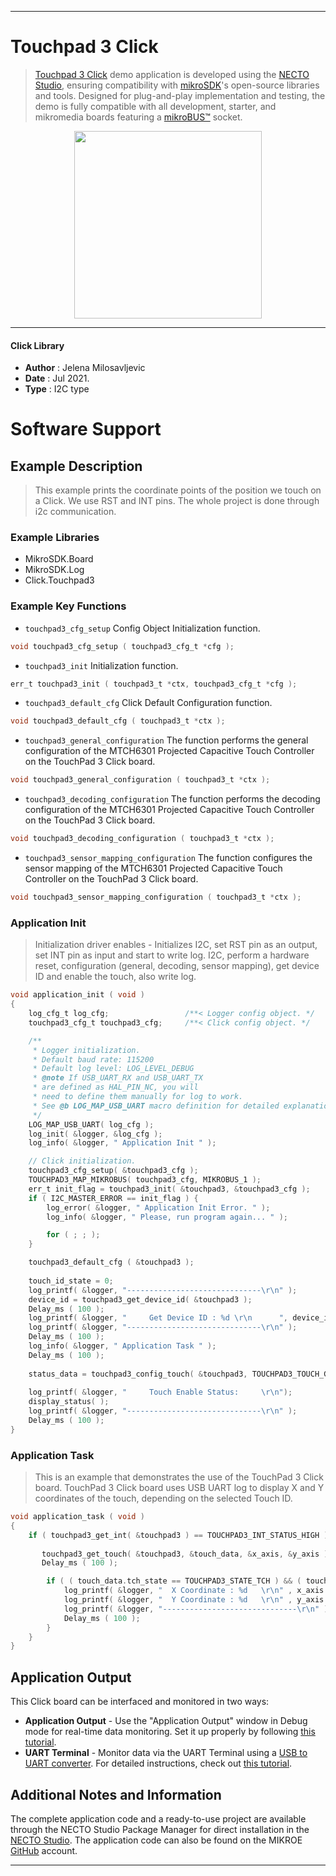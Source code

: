 
---
# Touchpad 3 Click

> [Touchpad 3 Click](https://www.mikroe.com/?pid_product=MIKROE-4382) demo application is developed using
the [NECTO Studio](https://www.mikroe.com/necto), ensuring compatibility with [mikroSDK](https://www.mikroe.com/mikrosdk)'s
open-source libraries and tools. Designed for plug-and-play implementation and testing, the demo is fully compatible with
all development, starter, and mikromedia boards featuring a [mikroBUS&trade;](https://www.mikroe.com/mikrobus) socket.

<p align="center">
  <img src="https://www.mikroe.com/?pid_product=MIKROE-4382&image=1" height=300px>
</p>

---

#### Click Library

- **Author**        : Jelena Milosavljevic
- **Date**          : Jul 2021.
- **Type**          : I2C type

# Software Support

## Example Description

> This example prints the coordinate points of the position we touch on a Click. We use RST and INT pins. The whole project is done through i2c communication.

### Example Libraries

- MikroSDK.Board
- MikroSDK.Log
- Click.Touchpad3

### Example Key Functions

- `touchpad3_cfg_setup` Config Object Initialization function.
```c
void touchpad3_cfg_setup ( touchpad3_cfg_t *cfg );
```

- `touchpad3_init` Initialization function.
```c
err_t touchpad3_init ( touchpad3_t *ctx, touchpad3_cfg_t *cfg );
```

- `touchpad3_default_cfg` Click Default Configuration function.
```c
void touchpad3_default_cfg ( touchpad3_t *ctx );
```

- `touchpad3_general_configuration` The function performs the general configuration of the MTCH6301 Projected Capacitive Touch Controller on the TouchPad 3 Click board.
```c
void touchpad3_general_configuration ( touchpad3_t *ctx );
```

- `touchpad3_decoding_configuration` The function performs the decoding configuration of the MTCH6301 Projected Capacitive Touch Controller on the TouchPad 3 Click board.
```c
void touchpad3_decoding_configuration ( touchpad3_t *ctx );
```

- `touchpad3_sensor_mapping_configuration` The function configures the sensor mapping of the MTCH6301 Projected Capacitive Touch Controller on the TouchPad 3 Click board.
```c
void touchpad3_sensor_mapping_configuration ( touchpad3_t *ctx );
```

### Application Init

> Initialization driver enables - Initializes I2C, set RST pin as an output, set INT pin as input and start to write log. I2C, perform a hardware reset, configuration (general, decoding, sensor mapping), get device ID and enable the touch, also write log.

```c
void application_init ( void ) 
{
    log_cfg_t log_cfg;                 /**< Logger config object. */
    touchpad3_cfg_t touchpad3_cfg;     /**< Click config object. */

    /** 
     * Logger initialization.
     * Default baud rate: 115200
     * Default log level: LOG_LEVEL_DEBUG
     * @note If USB_UART_RX and USB_UART_TX 
     * are defined as HAL_PIN_NC, you will 
     * need to define them manually for log to work. 
     * See @b LOG_MAP_USB_UART macro definition for detailed explanation.
     */
    LOG_MAP_USB_UART( log_cfg );
    log_init( &logger, &log_cfg );
    log_info( &logger, " Application Init " );

    // Click initialization.
    touchpad3_cfg_setup( &touchpad3_cfg );
    TOUCHPAD3_MAP_MIKROBUS( touchpad3_cfg, MIKROBUS_1 );
    err_t init_flag = touchpad3_init( &touchpad3, &touchpad3_cfg );
    if ( I2C_MASTER_ERROR == init_flag ) { 
        log_error( &logger, " Application Init Error. " );
        log_info( &logger, " Please, run program again... " );

        for ( ; ; );
    }

    touchpad3_default_cfg ( &touchpad3 );
    
    touch_id_state = 0;
    log_printf( &logger, "------------------------------\r\n" );
    device_id = touchpad3_get_device_id( &touchpad3 );
    Delay_ms ( 100 );
    log_printf( &logger, "     Get Device ID : %d \r\n      ", device_id );
    log_printf( &logger, "------------------------------\r\n" );
    Delay_ms ( 100 );
    log_info( &logger, " Application Task " );
    Delay_ms ( 100 );
    
    status_data = touchpad3_config_touch( &touchpad3, TOUCHPAD3_TOUCH_GESTURE_ENABLE );
    
    log_printf( &logger, "     Touch Enable Status:     \r\n");
    display_status( );
    log_printf( &logger, "------------------------------\r\n" );
    Delay_ms ( 100 );
}
```

### Application Task

> This is an example that demonstrates the use of the TouchPad 3 Click board. TouchPad 3 Click board uses USB UART log to display X and Y coordinates of the touch, depending on the selected Touch ID.

```c
void application_task ( void ) 
{
    if ( touchpad3_get_int( &touchpad3 ) == TOUCHPAD3_INT_STATUS_HIGH ) {
       
       touchpad3_get_touch( &touchpad3, &touch_data, &x_axis, &y_axis );
       Delay_ms ( 100 );

        if ( ( touch_data.tch_state == TOUCHPAD3_STATE_TCH ) && ( touch_data.touch_id == touch_id_state ) ) {   
            log_printf( &logger, "  X Coordinate : %d   \r\n" , x_axis );
            log_printf( &logger, "  Y Coordinate : %d   \r\n" , y_axis );
            log_printf( &logger, "------------------------------\r\n" );
            Delay_ms ( 100 );
        }
    }
}
```

## Application Output

This Click board can be interfaced and monitored in two ways:
- **Application Output** - Use the "Application Output" window in Debug mode for real-time data monitoring.
Set it up properly by following [this tutorial](https://www.youtube.com/watch?v=ta5yyk1Woy4).
- **UART Terminal** - Monitor data via the UART Terminal using
a [USB to UART converter](https://www.mikroe.com/click/interface/usb?interface*=uart,uart). For detailed instructions,
check out [this tutorial](https://help.mikroe.com/necto/v2/Getting%20Started/Tools/UARTTerminalTool).

## Additional Notes and Information

The complete application code and a ready-to-use project are available through the NECTO Studio Package Manager for 
direct installation in the [NECTO Studio](https://www.mikroe.com/necto). The application code can also be found on
the MIKROE [GitHub](https://github.com/MikroElektronika/mikrosdk_click_v2) account.

---
